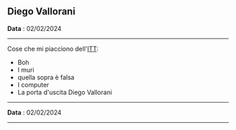 Diego Vallorani
---

**Data** : 02/02/2024

---

Cose che mi piacciono dell'[ITT](https://www.istitutomontani.edu.it/web/):

* Boh
* I muri
* quella sopra è falsa
* I computer
* La porta d'uscita
Diego Vallorani

---

**Data** : 02/02/2024

---


